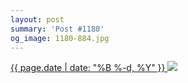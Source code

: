 ```yaml
---
layout: post
summary: 'Post #1180'
og_image: 1180-884.jpg
---
```


<p>
 <time>
  <a href="/1180">
   {{ page.date | date: "%B %-d, %Y" }}
  </a>
 </time>
 <a href="/1180">
  <img data-taken="7/14/2020" sizes="(min-width: 700px) 50vw, calc(100vw - 2rem)" src="{{ site.assets_url }}/1180-442.jpg" srcset="{{ site.assets_url }}/1180-221.jpg 221w, {{ site.assets_url }}/1180-442.jpg 442w, {{ site.assets_url }}/1180-663.jpg 663w, {{ site.assets_url }}/1180-884.jpg 884w"/>
 </a>
</p>
